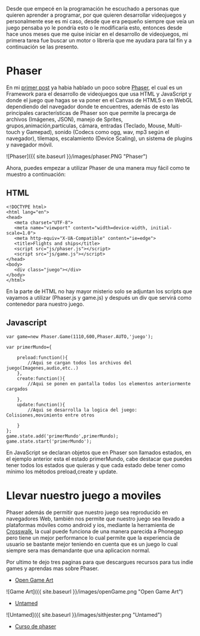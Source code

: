 Desde que empecé en la programación he escuchado a personas que quieren aprender a programar, por que quieren desarrollar
videojuegos y personalmente ese es mi caso, desde que era pequeño siempre que veía un juego pensaba yo le pondría esto o le modificaría esto,
entonces desde hace unos meses que me quise iniciar en el desarrollo de videojuegos, mi  primera tarea fue buscar un motor o librería que me ayudara
para tal fin y a continuación se las presento.

# Phaser

En mi [primer post](https://alejogs4.github.io/Que-lenguaje-aprender-primero/) ya habia hablado un poco sobre [Phaser](http://phaser.io/),
el cual es un Framework para el desarrollo de videojuegos que usa HTML y JavaScript y donde el juego que hagas se va poner en el Canvas de
HTML5 o en WebGL dependiendo del navegador donde te encuentres, además  de esto las principales características de Phaser son que permite
 la precarga de archivos (Imágenes, JSON), manejo de Sprites, grupos,animación,partículas, cámara, entradas (Teclado, Mouse, Multi-touch y Gamepad),
 sonido (Codecs como ogg, wav, mp3 según el navegador), tilemaps, escalamiento (Device Scaling), un sistema de plugins y navegador móvil.
 
 ![Phaser]({{ site.baseurl }}/images/phaser.PNG "Phaser")
 
 Ahora, puedes empezar a utilizar Phaser de una manera muy fácil como te muestro a continuación:
 
## HTML
 ```
<!DOCTYPE html>
<html lang="en">
<head>
    <meta charset="UTF-8">
    <meta name="viewport" content="width=device-width, initial-scale=1.0">
    <meta http-equiv="X-UA-Compatible" content="ie=edge">
    <title>Flights and ships</title>
    <script src="js/phaser.js"></script>
    <script src="js/game.js"></script>
</head>
<body>
    <div class="juego"></div>
</body>
</html>
```
En la parte de HTML no hay mayor misterio solo se adjuntan los scripts que vayamos a utilizar (Phaser.js y game.js) y después un div
que servirá como contenedor para nuestro juego.

## Javascript
```
var game=new Phaser.Game(1110,600,Phaser.AUTO,'juego');

var primerMundo={

    preload:function(){
        //Aqui se cargan todos los archivos del juego(Imagenes,audio,etc..)
    },
    create:function(){
        //Aqui se ponen en pantalla todos los elementos anteriormente cargados

    },
    update:function(){
        //Aqui se desarrolla la logica del juego: Colisiones,movimiento entre otros

    }
};
game.state.add('primerMundo',primerMundo);
game.state.start('primerMundo');
```
En JavaScript se declaran objetos que en Phaser son llamados estados, en el ejemplo anterior esta el estado primerMundo,
cabe destacar que puedes tener todos los estados que quieras y que cada estado debe tener como mínimo los métodos preload,create y update.

# Llevar nuestro juego a moviles

Phaser además de permitir que nuestro juego sea reproducido en navegadores Web, también  nos permite que nuestro juego sea llevado a 
plataformas móviles como android y ios, mediante la herramienta de [Crosswalk](https://crosswalk-project.org/), la cual puede funciona de
una manera parecida a Phonegap pero tiene un mejor performance lo cual permite que la experiencia de usuario se bastante mejor teniendo en cuenta
que es un juego lo cual siempre sera mas demandante que una aplicacion normal.

Por ultimo te dejo tres paginas para que descargues recursos para tus indie games y aprendas mas sobre Phaser.
+ [Open Game Art](https://opengameart.org/)

 ![Game Art]({{ site.baseurl }}/images/openGame.png "Open Game Art")

+ [Untamed](http://untamed.wild-refuge.net/rmxpresources.php?characters)

![Untamed]({{ site.baseurl }}/images/sithjester.png "Untamed")

+ [Curso de phaser](https://www.youtube.com/playlist?list=PLGy53JXEnxNYqR8DqITaFmDU1v9g6dYz6)

